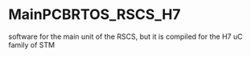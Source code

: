 # MainPCBRTOS_RSCS_H7
software for the main unit of the RSCS, but it is compiled for the H7 uC family of STM
